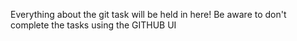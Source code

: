 Everything about the git task will be held in here!
Be aware to don't complete the tasks using the GITHUB UI
